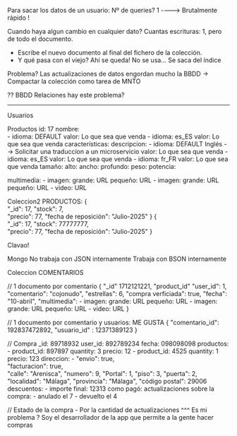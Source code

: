 Para sacar los datos de un usuario:
Nº de queries? 1 ----> Brutalmente rápido !

Cuando haya algun cambio en cualquier dato?
Cuantas escrituras: 1, pero de todo el documento.
- Escribe el nuevo documento al final del fichero de la colección.
- Y qué pasa con el viejo? Ahí se queda! No se usa... Se saca del índice

Problema?
Las actualizaciones de datos engordan mucho la BBDD 
    -> Compactar la colección como tarea de MNTO


?? BBDD Relaciones hay este problema?

----

Usuarios

Productos
id:                                     17
nombre:                                 
    - idioma:                           DEFAULT
      valor:                            Lo que sea que venda
    - idioma:                           es_ES
      valor:                            Lo que sea que venda
características:
    descripcion:
        - idioma:                           DEFAULT Inglés          --> Solicitar una traduccíon a un microservicio
          valor:                            Lo que sea que venda
        - idioma:                           es_ES
          valor:                            Lo que sea que venda
        - idioma:                           fr_FR
          valor:                            Lo que sea que venda
    tamaño:
        alto: 
        ancho:
        profundo:
    peso: 
    potencia:
    
multimedia: 
    - imagen:
        grande:                           URL
        pequeño:                          URL
    - imagen:
        grande:                           URL
        pequeño:                          URL
    - video:                            URL



Coleccion2 PRODUCTOS:
{    
    "_id":                            17,
    "stock":                          7,                   
    "precio":                         77,
    "fecha de reposición":            "Julio-2025"
}
{    
    "_id":                            17,
    "stock":                          77777777,                   
    "precio":                         77,
    "fecha de reposición":            "Julio-2025"
}

Clavao!

Mongo
    No trabaja con JSON internamente
    Trabaja con BSON internamente
    




Coleccion COMENTARIOS

// 1 documento por comentario
{
    "_id"                               1712121221,
    "product_id"
    "user_id":                          1,
    "comentario":                       "cojonudo",
    "estrellas":                        6,
    "compra verficiada":                true,
    "fecha":                            "10-abril",
    "multimedia": 
        - imagen:
            grande:                     URL
            pequeño:                    URL
        - imagen:
            grande:                     URL
            pequeño:                    URL
        - video:                        URL
}

// 1 documento por comentario y usuarios: ME GUSTA
{
    "comentario_id": 192837472892,
    "usuario_id"   : 12371389123
}


// Compra
_id:                89718932
user_id:            892789234
fecha:              098098098
productos:
    - product_id:   897897
      quantity:     3
      precio:       12
    - product_id:   4525
      quantity:     1
      precio:       123
direccion:
    -   "envio": true,  
        "facturacion": true,  
        "calle": "Arenisca", 
        "numero": 9, 
        "Portal": 1, 
        "piso": 3, 
        "puerta": 2, 
        "localidad": "Málaga", 
        "provincia": "Málaga", 
        "código postal": 29006 
descuentos:
    -
importe final: 12313
como pagó:
actualizaciones sobre la compra:
    - anulado el 7
    - devuelto el 4
    

// Estado de la compra - Por la cantidad de actualizaciones
     ^^^
     Es mi problema ? 
        Soy el desarrollador de la app que permite a la gente hacer compras
        